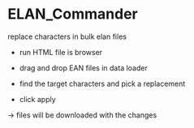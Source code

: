 # ELAN_Commander
replace characters in bulk elan files 

* run HTML file is browser 

* drag and drop EAN files in data loader

* find the target characters and pick a replacement

* click apply

-> files will be downloaded with the changes
